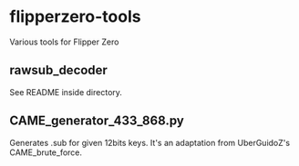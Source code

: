 # flipperzero-tools
Various tools for Flipper Zero

## rawsub_decoder
See README inside directory.

## CAME_generator_433_868.py
Generates .sub for given 12bits keys.
It's an adaptation from UberGuidoZ's CAME_brute_force.

